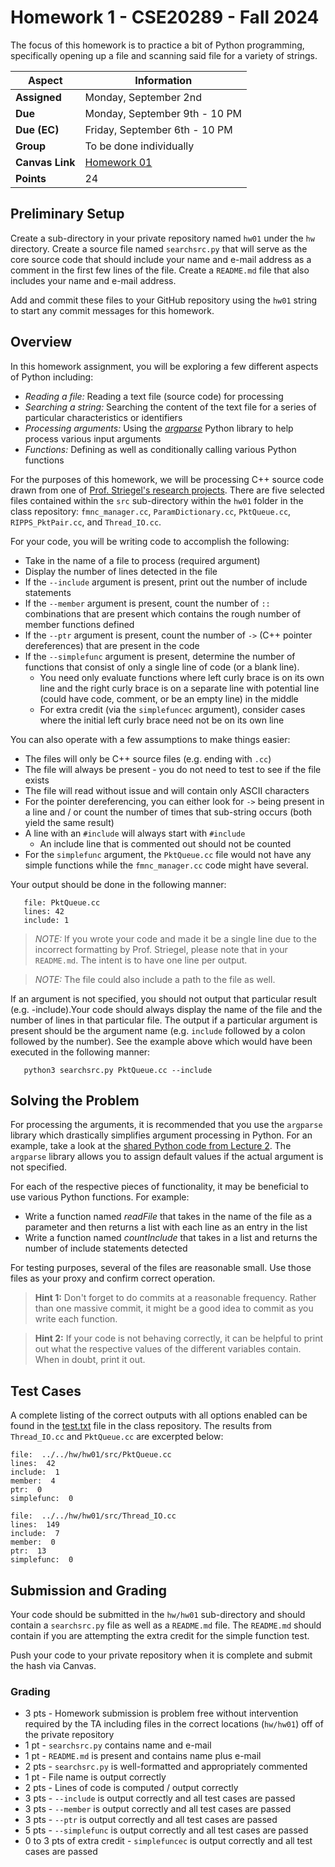 # Homework 1 - CSE20289 - Fall 2024

The focus of this homework is to practice a bit of Python programming, specifically opening up a file and scanning said file for a variety of strings.  

| **Aspect** | **Information** |
| --- | --- |
| **Assigned** | Monday, September 2nd |
| **Due** | Monday, September 9th - 10 PM |
| **Due (EC)** | Friday, September 6th - 10 PM |
| **Group** | To be done individually |  
| **Canvas Link** | [Homework 01](https://canvas.nd.edu/courses/99306/assignments/301234) |
| **Points** | 24 |

## Preliminary Setup

Create a sub-directory in your private repository named `hw01` under the `hw` directory. Create a source file named `searchsrc.py` that will serve as the core source code that should include your name and e-mail address as a comment in the first few lines of the file. Create a `README.md` file that also includes your name and e-mail address.  

Add and commit these files to your GitHub repository using the `hw01` string to start any commit messages for this homework.

## Overview

In this homework assignment, you will be exploring a few different aspects of Python including:

* *Reading a file:* Reading a text file (source code) for processing
* *Searching a string:* Searching the content of the text file for a series of particular characteristics or identifiers
* *Processing arguments:* Using the [*argparse*](https://docs.python.org/3/howto/argparse.html) Python library to help process various input arguments
* *Functions:* Defining as well as conditionally calling various Python functions

For the purposes of this homework, we will be processing C++ source code drawn from one of [Prof. Striegel's research projects](https://github.com/adstriegel/ScaleBox).  There are five selected files contained within the `src` sub-directory within the `hw01` folder in the class repository: `fmnc_manager.cc`, `ParamDictionary.cc`, `PktQueue.cc`, `RIPPS_PktPair.cc`, and `Thread_IO.cc`.

For your code, you will be writing code to accomplish the following:

* Take in the name of a file to process (required argument)
* Display the number of lines detected in the file
* If the `--include` argument is present, print out the number of include statements
* If the `--member` argument is present, count the number of `::` combinations that are present which contains the rough number of member functions defined
* If the `--ptr` argument is present, count the number of `->` (C++ pointer dereferences) that are present in the code
* If the `--simplefunc` argument is present, determine the number of functions that consist of only a single line of code (or a blank line).
   * You need only evaluate functions where left curly brace is on its own line and the right curly brace is on a separate line with potential line (could have code, comment, or be an empty line) in the middle  
   * For extra credit (via the `simplefuncec` argument), consider cases where the initial left curly brace need not be on its own line

You can also operate with a few assumptions to make things easier:

* The files will only be C++ source files (e.g. ending with `.cc`)
* The file will always be present - you do not need to test to see if the file exists
* The file will read without issue and will contain only ASCII characters
* For the pointer dereferencing, you can either look for `->` being present in a line and / or count the number of times that sub-string occurs (both yield the same result)
* A line with an `#include` will always start with `#include`
   * An include line that is commented out should not be counted
* For the `simplefunc` argument, the `PktQueue.cc` file would not have any simple functions while the `fmnc_manager.cc` code might have several.  

Your output should be done in the following manner:

```
   file: PktQueue.cc
   lines: 42
   include: 1
```

> *NOTE:* If you wrote your code and made it be a single line due to the incorrect formatting by Prof. Striegel, please note that in your `README.md`.  The intent is to have one line per output.  

> *NOTE:* The file could also include a path to the file as well.

If an argument is not specified, you should not output that particular result (e.g. -include).Your code should always display the name of the file and the number of lines in that particular file. The output if a particular argument is present should be the argument name (e.g. `include` followed by a colon followed by the number). See the example above which would have been executed in the following manner:

```
   python3 searchsrc.py PktQueue.cc --include
```

## Solving the Problem

For processing the arguments, it is recommended that you use the `argparse` library which drastically simplifies argument processing in Python.  For an example, take a look at the [shared Python code from Lecture 2](../../lectures/lecture-02-08-30-24/review-status.py). The `argparse` library allows you to assign default values if the actual argument is not specified.  

For each of the respective pieces of functionality, it may be beneficial to use various Python functions.  For example:

* Write a function named _readFile_ that takes in the name of the file as a parameter and then returns a list with each line as an entry in the list
* Write a function named _countInclude_ that takes in a list and returns the number of include statements detected

For testing purposes, several of the files are reasonable small.  Use those files as your proxy and confirm correct operation.

> **Hint 1:** Don't forget to do commits at a reasonable frequency.  Rather than one massive commit, it might be a good idea to commit as you write each function.

> **Hint 2:** If your code is not behaving correctly, it can be helpful to print out what the respective values of the different variables contain.  When in doubt, print it out.  

## Test Cases

A complete listing of the correct outputs with all options enabled can be found in the [test.txt](test.txt) file in the class repository.  The results from `Thread_IO.cc` and `PktQueue.cc` are excerpted below:

```
file:  ../../hw/hw01/src/PktQueue.cc
lines:  42
include:  1
member:  4
ptr:  0
simplefunc:  0
```

```
file:  ../../hw/hw01/src/Thread_IO.cc
lines:  149
include:  7
member:  0
ptr:  13
simplefunc:  0
```

## Submission and Grading

Your code should be submitted in the `hw/hw01` sub-directory and should contain a `searchsrc.py` file as well as a `README.md` file.  The `README.md` should contain if you are attempting the extra credit for the simple function test.  

Push your code to your private repository when it is complete and submit the hash via Canvas.

### Grading

* 3 pts - Homework submission is problem free without intervention required by the TA including files in the correct locations (`hw/hw01`) off of the private repository 
* 1 pt - `searchsrc.py` contains name and e-mail
* 1 pt - `README.md` is present and contains name plus e-mail
* 2 pts - `searchsrc.py` is well-formatted and appropriately commented
* 1 pt - File name is output correctly
* 2 pts - Lines of code is computed / output correctly
* 3 pts - `--include` is output correctly and all test cases are passed
* 3 pts - `--member` is output correctly and all test cases are passed
* 3 pts - `--ptr` is output correctly and all test cases are passed
* 5 pts - `--simplefunc` is output correctly and all test cases are passed
* 0 to 3 pts of extra credit - `simplefuncec` is output correctly and all test cases are passed